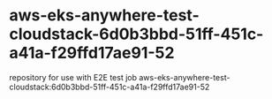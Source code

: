 # aws-eks-anywhere-test-cloudstack-6d0b3bbd-51ff-451c-a41a-f29ffd17ae91-52
repository for use with E2E test job aws-eks-anywhere-test-cloudstack:6d0b3bbd-51ff-451c-a41a-f29ffd17ae91-52
